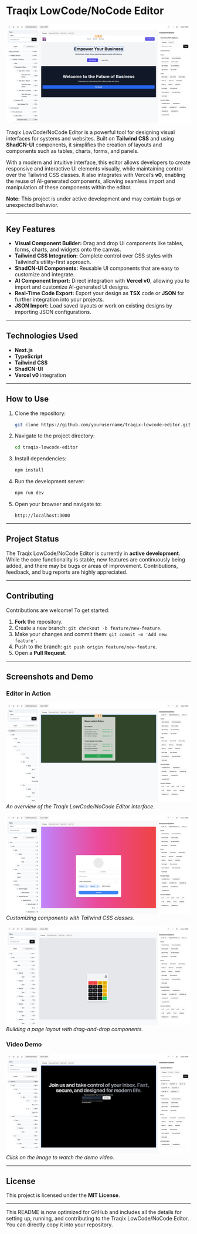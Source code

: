 # Traqix LowCode/NoCode Editor

![Editor Screenshot](./screenshot/traqix-rev0.PNG)

Traqix LowCode/NoCode Editor is a powerful tool for designing visual interfaces for systems and websites. Built on **Tailwind CSS** and using **ShadCN-UI** components, it simplifies the creation of layouts and components such as tables, charts, forms, and panels.

With a modern and intuitive interface, this editor allows developers to create responsive and interactive UI elements visually, while maintaining control over the Tailwind CSS classes. It also integrates with Vercel’s **v0**, enabling the reuse of AI-generated components, allowing seamless import and manipulation of these components within the editor.

**Note:** This project is under active development and may contain bugs or unexpected behavior.

---

## Key Features

- **Visual Component Builder:** Drag and drop UI components like tables, forms, charts, and widgets onto the canvas.
- **Tailwind CSS Integration:** Complete control over CSS styles with Tailwind's utility-first approach.
- **ShadCN-UI Components:** Reusable UI components that are easy to customize and integrate.
- **AI Component Import:** Direct integration with **Vercel v0**, allowing you to import and customize AI-generated UI designs.
- **Real-Time Code Export:** Export your design as **TSX** code or **JSON** for further integration into your projects.
- **JSON Import:** Load saved layouts or work on existing designs by importing JSON configurations.

---

## Technologies Used

- **Next.js**
- **TypeScript**
- **Tailwind CSS**
- **ShadCN-UI**
- **Vercel v0** integration

---

## How to Use

1. Clone the repository:
   ```bash
   git clone https://github.com/yourusername/traqix-lowcode-editor.git
   ```

2. Navigate to the project directory:
   ```bash
   cd traqix-lowcode-editor
   ```

3. Install dependencies:
   ```bash
   npm install
   ```

4. Run the development server:
   ```bash
   npm run dev
   ```

5. Open your browser and navigate to:
   ```
   http://localhost:3000
   ```

---

## Project Status

The Traqix LowCode/NoCode Editor is currently in **active development**. While the core functionality is stable, new features are continuously being added, and there may be bugs or areas of improvement. Contributions, feedback, and bug reports are highly appreciated.

---

## Contributing

Contributions are welcome! To get started:

1. **Fork** the repository.
2. Create a new branch: `git checkout -b feature/new-feature`.
3. Make your changes and commit them: `git commit -m 'Add new feature'`.
4. Push to the branch: `git push origin feature/new-feature`.
5. Open a **Pull Request**.

---

## Screenshots and Demo

### Editor in Action

![Editor Overview](./screenshot/traqix-v0-generated-0.PNG)
*An overview of the Traqix LowCode/NoCode Editor interface.*

![Component Customization](./screenshot/traqix-v0-generated-1.PNG)
*Customizing components with Tailwind CSS classes.*

![Page Layout](./screenshot/traqix-v0-generated-2.PNG)
*Building a page layout with drag-and-drop components.*

### Video Demo

[![Watch the video](./screenshot/traqix-v0-generated-3.PNG)](./screenshot/traqix.gif)
*Click on the image to watch the demo video.*

---


## License

This project is licensed under the **MIT License**.

---

This README is now optimized for GitHub and includes all the details for setting up, running, and contributing to the Traqix LowCode/NoCode Editor. You can directly copy it into your repository.
